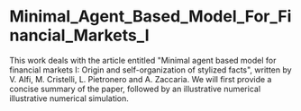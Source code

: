 # Minimal_Agent_Based_Model_For_Financial_Markets_I
This work deals with the article entitled "Minimal agent based model for financial markets I: Origin and self-organization of stylized facts", written by V. Alfi, M. Cristelli, L. Pietronero and A. Zaccaria. We will first provide a concise summary of the paper, followed by an illustrative numerical illustrative numerical simulation. 

